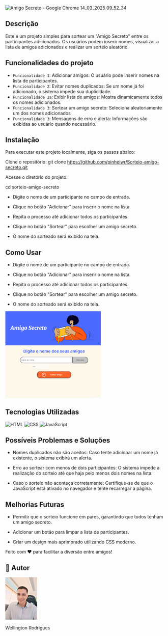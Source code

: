 ![Amigo Secreto - Google Chrome 14_03_2025 09_52_34](https://github.com/user-attachments/assets/89b37784-564c-41e4-b507-2554ffaa7599)

## Descrição
<p1>Este é um projeto simples para sortear um "Amigo Secreto" entre os participantes adicionados. Os usuários podem inserir nomes, visualizar a lista de amigos adicionados e realizar um sorteio aleatório.</p1>

## Funcionalidades do projeto

- `Funcionalidade 1`: Adicionar amigos: O usuário pode inserir nomes na lista de participantes.
- `Funcionalidade 2`: Evitar nomes duplicados: Se um nome já foi adicionado, o sistema impede sua duplicidade.
- `Funcionalidade 2a`: Exibir lista de amigos: Mostra dinamicamente todos os nomes adicionados.
- `Funcionalidade 3`: Sortear um amigo secreto: Seleciona aleatoriamente um dos nomes adicionados
- `Funcionalidade 3`: Mensagens de erro e alerta: Informações são exibidas ao usuário quando necessário.


## Instalação   
<p2>Para executar este projeto localmente, siga os passos abaixo:</p2>

Clone o repositório:
git clone https://github.com/pinheiwr/Sorteio-amigo-secreto.git

Acesse o diretório do projeto:

cd sorteio-amigo-secreto

- Digite o nome de um participante no campo de entrada.

- Clique no botão "Adicionar" para inserir o nome na lista.

- Repita o processo até adicionar todos os participantes.

- Clique no botão "Sortear" para escolher um amigo secreto.

- O nome do sorteado será exibido na tela.

## Como Usar
- Digite o nome de um participante no campo de entrada.

- Clique no botão "Adicionar" para inserir o nome na lista.

- Repita o processo até adicionar todos os participantes.

- Clique no botão "Sortear" para escolher um amigo secreto.

- O nome do sorteado será exibido na tela.

<img src="https://github.com/pinheiwr/Sorteio-amigo-secreto/blob/main/Anima%C3%A7%C3%A3o.gif?raw=true" alt="Funcionamento" width="300">

## Tecnologias Utilizadas

<div>
  <img src="https://img.shields.io/badge/HTML-239120?style=for-the-badge&logo=html5&logoColor=white" alt="HTML">
  <img src="https://img.shields.io/badge/CSS-239120?style=for-the-badge&logo=css3&logoColor=white" alt="CSS">
  <img src="https://img.shields.io/badge/JavaScript-F7DF1E?style=for-the-badge&logo=javascript&logoColor=black" alt="JavaScript">
</div>

## Possíveis Problemas e Soluções

- Nomes duplicados não são aceitos: Caso tente adicionar um nome já existente, o sistema exibirá um alerta.

- Erro ao sortear com menos de dois participantes: O sistema impede a realização do sorteio até que haja pelo menos dois nomes na lista.

- Caso o sorteio não aconteça corretamente: Certifique-se de que o JavaScript está ativado no navegador e tente recarregar a página.

## Melhorias Futuras  

- Permitir que o sorteio funcione em pares, garantindo que todos tenham um amigo secreto.

- Adicionar um botão para limpar a lista de participantes.

- Criar um design mais aprimorado utilizando CSS moderno.

Feito com ❤️ para facilitar a diversão entre amigos! 

## 👤 Autor

<div>
  <img src="https://github.com/pinheiwr/Sorteio-amigo-secreto/blob/main/1714315682106.jpg?raw=true" alt="Wellington Rodrigues" width="100">
  <p>Wellington Rodrigues</p>
</div>         
